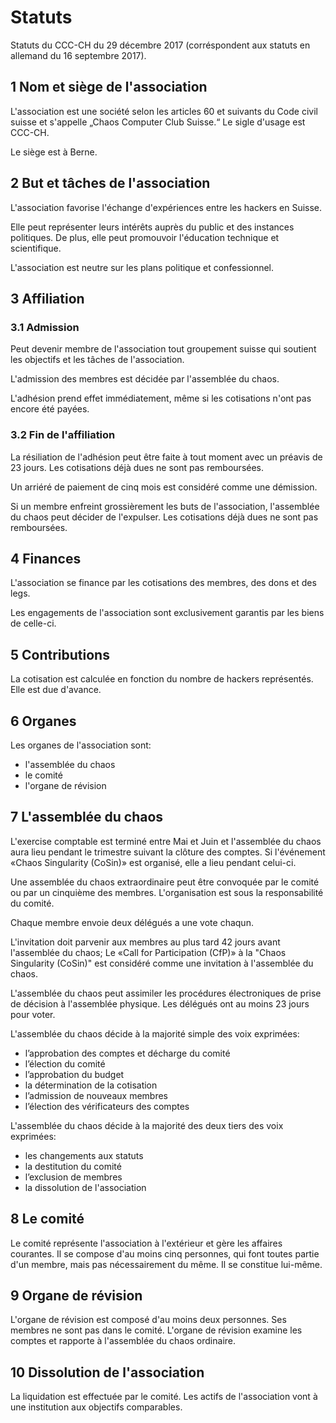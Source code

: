 # Statuts

Statuts du CCC-CH du 29 décembre 2017 (corréspondent aux statuts en allemand du 16 septembre 2017).

## 1 Nom et siège de l'association

L'association est une société selon les articles 60 et suivants du Code civil suisse et s'appelle „Chaos Computer Club Suisse.“ Le sigle d'usage est CCC-CH.

Le siège est à Berne.

## 2 But et tâches de l'association

L'association favorise l'échange d'expériences entre les hackers en Suisse.

Elle peut représenter leurs intérêts auprès du public et des instances politiques. De plus, elle peut promouvoir l'éducation technique et scientifique.

L'association est neutre sur les plans politique et confessionnel.

## 3 Affiliation

### 3.1 Admission

Peut devenir membre de l'association tout groupement suisse qui soutient les objectifs et les tâches de l'association.

L'admission des membres est décidée par l'assemblée du chaos.

L'adhésion prend effet immédiatement, même si les cotisations n'ont pas encore été payées.

### 3.2 Fin de l'affiliation

La résiliation de l'adhésion peut être faite à tout moment avec un préavis de 23 jours. Les cotisations déjà dues ne sont pas remboursées.

Un arriéré de paiement de cinq mois est considéré comme une démission.

Si un membre enfreint grossièrement les buts de l'association, l'assemblée du chaos peut décider de l'expulser. Les cotisations déjà dues ne sont pas remboursées.

## 4 Finances

L'association se finance par les cotisations des membres, des dons et des legs.

Les engagements de l'association sont exclusivement garantis par les biens de celle-ci.

## 5 Contributions

La cotisation est calculée en fonction du nombre de hackers représentés. Elle est due d'avance.

## 6 Organes

Les organes de l'association sont:

- l'assemblée du chaos
- le comité
- l'organe de révision

## 7 L'assemblée du chaos

L'exercise comptable est terminé entre Mai et Juin et l'assemblée du chaos aura lieu pendant le trimestre suivant la clôture des comptes. Si l'événement «Chaos Singularity (CoSin)» est organisé, elle a lieu pendant celui-ci.

Une assemblée du chaos extraordinaire peut être convoquée par le comité ou par un cinquième des membres. L'organisation est sous la responsabilité du comité.

Chaque membre envoie deux délégués a une vote chaqun.

L'invitation doit parvenir aux membres au plus tard 42 jours avant l'assemblée du chaos; Le «Call for Participation (CfP)» à la "Chaos Singularity (CoSin)" est considéré comme une invitation à l'assemblée du chaos.

L'assemblée du chaos peut assimiler les procédures électroniques de prise de décision à l'assemblée physique. Les délégués ont au moins 23 jours pour voter.

L'assemblée du chaos décide à la majorité simple des voix exprimées:

- l’approbation des comptes et décharge du comité
- l’élection du comité
- l’approbation du budget
- la détermination de la cotisation
- l’admission de nouveaux membres
- l’élection des vérificateurs des comptes

L'assemblée du chaos décide à la majorité des deux tiers des voix exprimées:

- les changements aux statuts
- la destitution du comité
- l’exclusion de membres
- la dissolution de l'association

## 8 Le comité

Le comité représente l'association à l'extérieur et gère les affaires courantes. Il se compose d'au moins cinq personnes, qui font toutes partie d'un membre, mais pas nécessairement du même. Il se constitue lui-même.


## 9 Organe de révision

L'organe de révision est composé d'au moins deux personnes. Ses membres ne sont pas dans le comité. L'organe de révision examine les comptes et rapporte à l'assemblée du chaos ordinaire.


## 10 Dissolution de l'association

La liquidation est effectuée par le comité. Les actifs de l'association vont à une institution aux objectifs comparables.


